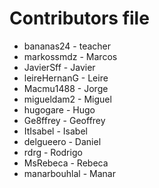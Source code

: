 Contributors file
=================

- bananas24     - teacher
- markossmdz    - Marcos
- JavierSff     - Javier 
- leireHernanG  - Leire
- Macmu1488     - Jorge
- migueldam2    - Miguel	
- hugogare      - Hugo
- Ge8ffrey	    - Geoffrey
- ItIsabel      - Isabel
- delgueero     - Daniel
- rdrg          - Rodrigo
- MsRebeca      - Rebeca
- manarbouhlal	- Manar

